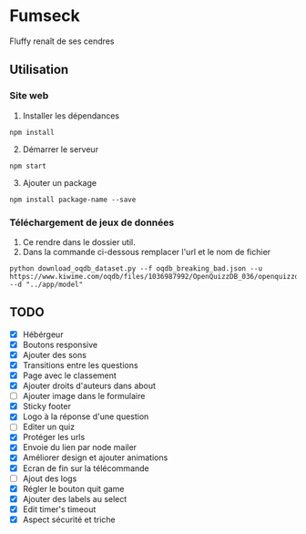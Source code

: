 # Fumseck

Fluffy renaît de ses cendres

## Utilisation

### Site web

1. Installer les dépendances

```
npm install
```

2. Démarrer le serveur


```
npm start
```

3. Ajouter un package

```
npm install package-name --save
```

### Téléchargement de jeux de données 

1. Ce rendre dans le dossier util.
2. Dans la commande ci-dessous remplacer l'url et le nom de fichier

```
python download_oqdb_dataset.py --f oqdb_breaking_bad.json --u https://www.kiwime.com/oqdb/files/1036987992/OpenQuizzDB_036/openquizzdb_36.json --d "../app/model"
```

## TODO

* [X] Hébérgeur
* [X] Boutons responsive
* [X] Ajouter des sons
* [X] Transitions entre les questions
* [X] Page avec le classement
* [X] Ajouter droits d'auteurs dans about
* [ ] Ajouter image dans le formulaire
* [X] Sticky footer
* [X] Logo à la réponse d'une question
* [ ] Editer un quiz
* [X] Protéger les urls
* [X] Envoie du lien par node mailer
* [X] Améliorer design et ajouter animations
* [X] Ecran de fin sur la télécommande 
* [ ] Ajout des logs
* [X] Régler le bouton quit game
* [X] Ajouter des labels au select
* [X] Edit timer's timeout
* [X] Aspect sécurité et triche